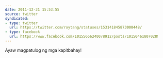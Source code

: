 ```yaml
---
date: 2011-12-31 15:53:55
source: twitter
syndicated:
- type: twitter
  url: https://twitter.com/roytang/statuses/153141845873000448/
- type: facebook
  url: https://www.facebook.com/10155666240078912/posts/10150461807028912
---
```


Ayaw magpatulog ng mga kapitbahay!